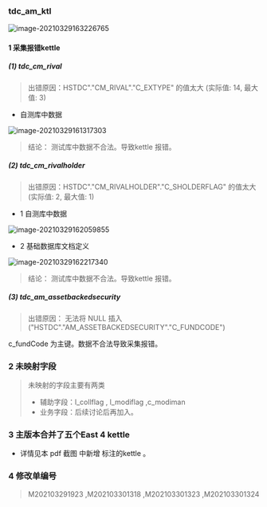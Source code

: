 ### tdc_am_ktl

![image-20210329163226765](https://gitee.com/ZXiangC/picture/raw/master/img/image-20210329163226765.png)

#### 1 采集报错kettle 

##### (1) tdc_cm_rival

> 出错原因：HSTDC"."CM_RIVAL"."C_EXTYPE" 的值太大 (实际值: 14, 最大值: 3)

- 自测库中数据

![image-20210329161317303](https://gitee.com/ZXiangC/picture/raw/master/img/image-20210329161317303.png)

> 结论： 测试库中数据不合法。导致kettle 报错。

##### (2) tdc_cm_rivalholder

> 出错原因：HSTDC"."CM_RIVALHOLDER"."C_SHOLDERFLAG" 的值太大 (实际值: 2, 最大值: 1)

- 1 自测库中数据

![image-20210329162059855](https://gitee.com/ZXiangC/picture/raw/master/img/image-20210329162059855.png)

- 2 基础数据库文档定义

![image-20210329162217340](https://gitee.com/ZXiangC/picture/raw/master/img/image-20210329162217340.png)

> 结论： 测试库中数据不合法。导致kettle 报错。

##### (3) tdc_am_assetbackedsecurity

> 出错原因： 无法将 NULL 插入 ("HSTDC"."AM_ASSETBACKEDSECURITY"."C_FUNDCODE")

c_fundCode 为主键。数据不合法导致采集报错。

###  2 未映射字段

> 未映射的字段主要有两类
>
> - 辅助字段：l_collflag , l_modiflag ,c_modiman  
> - 业务字段：后续讨论后再加入。

### 3 主版本合并了五个East 4 kettle

- 详情见本 pdf 截图 中新增 标注的kettle 。

### 4 修改单编号

> M202103291923 ,M202103301318 ,M202103301323 ,M202103301324

​	


